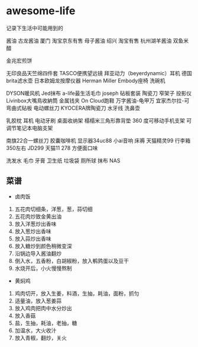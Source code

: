 # awesome-life
记录下生活中可能用到的

酱油
古龙酱油 厦门 淘宝京东有售
母子酱油 绍兴 淘宝有售
杭州湖羊酱油 双鱼米醋

金兆宏煎饼

无印良品天竺绵四件套
TASCO便携望远镜
拜亚动力（beyerdynamic）耳机
德国brita滤水壶
日本欧姆龙按摩仪器
Herman Miller Embody座椅
洗碗机

DYSON暖风机
Jed抹布
a-life最生活毛巾
joseph 砧板套装
陶瓷刀
窄架子
投影仪
Livinbox大嘴鳥收納筒
金属钱夹
On Cloud跑鞋
万字酱油-龟甲万
宜家杰尔拉-可弯曲式砧板
电动螺丝刀
KYOCERA牌陶瓷刀
水牙线
洗鼻壶

乳胶枕
耳机
电动牙刷
桌面收纳架
榻榻米三角形靠背垫
360 度可移动手机支架
可调节笔记本电脑支架

南旗22合一螺丝刀
胶囊咖啡机
显示器34uc88
小ai音响
床褥
天猫精灵99
行李箱 350左右 JD299 天猫11 278
方便面口味

洗发水
毛巾
牙膏
卫生纸
垃圾袋
厕所球
抹布
NAS


## 菜谱

- 卤肉饭
1. 五花肉切细条，洋葱，葱，蒜切细
2. 五花肉炒致金黄出油
3. 放入洋葱炒出香味
4. 放入葱炒出香味
5. 放入蒜炒出香味
6. 放入糖炒到颜色稍微变深
7. 沿锅边导入酱油翻炒
8. 倒入水，五香粉，白胡椒粉，放入鹌鹑蛋以及豆干
9. 水烧开后，小火慢慢熬制

- 黄焖鸡
1. 鸡肉切开，放入生姜，料酒，生抽，耗油，面粉，抓匀
2. 适量油，放入葱姜蒜
3. 放入鸡肉把肉中水分炒出
4. 放入香菇
5. 盐，生抽，耗油，老抽，糖
6. 加温水，大火收汁
7. 放入青椒，翻炒，关火
